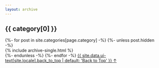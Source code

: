 ```yaml
---
layout: archive
---
```


<section id="{{ category[0] | slugify | downcase }}" class="taxonomy__section">
  <h2 class="archive__subtitle">{{ category[0] }}</h2>
  {%- for post in site.categories[page.category] -%}
    {%- unless post.hidden -%}
      <div class="entries-{{ entries_layout }}">
          {% include archive-single.html %}
      </div>
    {%- endunless -%}
  {%- endfor -%}
  <a href="#page-title" class="back-to-top">{{ site.data.ui-text[site.locale].back_to_top | default: 'Back to Top' }} &uarr;</a>
</section>
